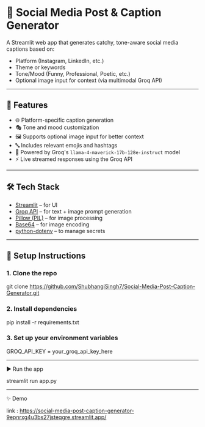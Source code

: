 # 📸 Social Media Post & Caption Generator

A Streamlit web app that generates catchy, tone-aware social media captions based on:
- Platform (Instagram, LinkedIn, etc.)
- Theme or keywords
- Tone/Mood (Funny, Professional, Poetic, etc.)
- Optional image input for context (via multimodal Groq API)

---

## 🚀 Features

- 🌐 Platform-specific caption generation
- 🎭 Tone and mood customization
- 🖼️ Supports optional image input for better context
- 🔤 Includes relevant emojis and hashtags
- 🧠 Powered by Groq's `llama-4-maverick-17b-128e-instruct` model
- ⚡ Live streamed responses using the Groq API

---

## 🛠️ Tech Stack

- [Streamlit](https://streamlit.io/) – for UI
- [Groq API](https://console.groq.com/) – for text + image prompt generation
- [Pillow (PIL)](https://pillow.readthedocs.io/) – for image processing
- [Base64](https://docs.python.org/3/library/base64.html) – for image encoding
- [python-dotenv](https://pypi.org/project/python-dotenv/) – to manage secrets

---

## 🔧 Setup Instructions

### 1. Clone the repo

git clone https://github.com/ShubhangiSingh7/Social-Media-Post-Caption-Generator.git

### 2. Install dependencies

pip install -r requirements.txt

### 3. Set up your environment variables

GROQ_API_KEY = your_groq_api_key_here

---

▶️ Run the app

streamlit run app.py

---

✨ Demo 

link : https://social-media-post-caption-generator-9epnrxg4u3bs27jsteqgre.streamlit.app/
